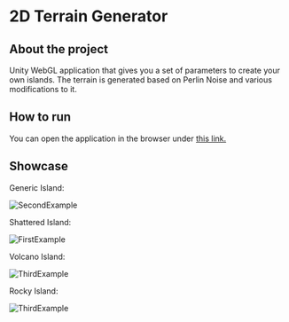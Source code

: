 # 2D Terrain Generator

## About the project

Unity WebGL application that gives you a set of parameters to create your own islands. The terrain is generated based on Perlin Noise and various modifications to it.

## How to run

You can open the application in the browser under [this link.](https://tomaszfijalkowski.github.io/2d-terrain-generator/)

## Showcase

Generic Island:

![SecondExample](screenshots/screen2.png)

Shattered Island:

![FirstExample](screenshots/screen1.png)

Volcano Island:

![ThirdExample](screenshots/screen3.png)

Rocky Island:

![ThirdExample](screenshots/screen4.png)
